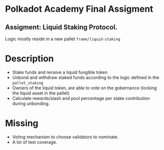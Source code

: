 # Polkadot Academy Final Assigment 
## Assigment: Liquid Staking Protocol.

Logic mostly reside in a new pallet `frame/liquid-staking`

# Description

- Stake funds and receive a liquid fungible token
- Unbond and withdraw staked funds according to the logic defined in the `pallet_staking`
- Owners of the liquid token, are able to vote on the gobernance (locking the liquid asset in the pallet)
- Calculate rewards/slash and pool percentage per stake contribution during unbonding.

# Missing


- Voting mechanism to choose validators to nominate.
- A lot of test coverage.
